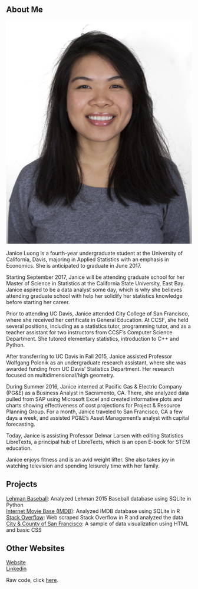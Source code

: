 ## About Me

<img src="/assets/img/janice-photo.jpg" id="picture_me">

Janice Luong is a fourth-year undergraduate student at the University of California, Davis, majoring in Applied Statistics with an emphasis in Economics. She is anticipated to graduate in June 2017.  

Starting September 2017, Janice will be attending graduate school for her Master of Science in Statistics at the California State University, East Bay. Janice aspired to be a data analyst some day, which is why she believes attending graduate school with help her solidify her statistics knowledge before starting her career.

Prior to attending UC Davis, Janice attended City College of San Francisco, where she received her certificate in General Education. At CCSF, she held several positions, including as a statistics tutor, programming tutor, and as a teacher assistant for two instructors from CCSF’s Computer Science Department. She tutored elementary statistics, introduction to C++ and Python.

After transferring to UC Davis in Fall 2015, Janice assisted Professor Wolfgang Polonik as an undergraduate research assistant, where she was awarded funding from UC Davis’ Statistics Department. Her research focused on multidimensional/high geometry. 

During Summer 2016, Janice interned at Pacific Gas & Electric Company (PG&E) as a Business Analyst in Sacramento, CA. There, she analyzed data pulled from SAP using Microsoft Excel and created informative plots and charts showing effectiveness of cost projections for Project & Resource Planning Group. For a month, Janice traveled to San Francisco, CA a few days a week, and assisted PG&E’s Asset Management’s analyst with capital forecasting.

Today, Janice is assisting Professor Delmar Larsen with editing Statistics LibreTexts, a principal hub of LibreTexts, which is an open E-book for STEM education.

Janice enjoys fitness and is an avid weight lifter. She also takes joy in watching television and spending leisurely time with her family. 

## Projects

[Lehman Baseball](https://janluong.github.io/STA-141B-Project/): Analyzed Lehman 2015 Baseball database using SQLite in Python <br>
[Internet Movie Base (IMDB)](https://github.com/janluong/Statistical-Computing-Assignment-5): Analyzed IMDB database using SQLite in R <br>
[Stack Overflow](https://github.com/janluong/Statistical-Computing-Assignment-6): Web scraped Stack Overflow in R and analyzed the data <br>
[City & County of San Francisco](http://janice-luong.com/sftransport/): A sample of data visualization using HTML and basic CSS <br>

## Other Websites

[Website](http://janice-luong.com/) <br>
[Linkedin](http://linkedin.com/in/luongjanice)


Raw code, click [here](https://janluong.github.io/NEW.html).

